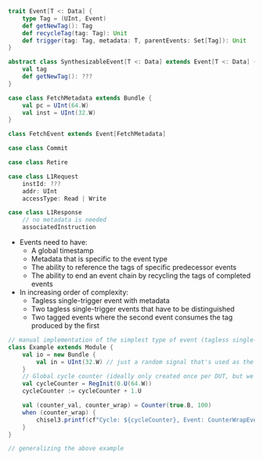 ```scala
trait Event[T <: Data] {
    type Tag = (UInt, Event)
    def getNewTag(): Tag
    def recycleTag(tag: Tag): Unit
    def trigger(tag: Tag, metadata: T, parentEvents: Set[Tag]): Unit
}

abstract class SynthesizableEvent[T <: Data] extends Event[T <: Data] {
    val tag
    def getNewTag(): ???
}

case class FetchMetadata extends Bundle {
    val pc = UInt(64.W)
    val inst = UInt(32.W)
}

class FetchEvent extends Event[FetchMetadata]

case class Commit

case class Retire

case class L1Request
    instId: ???
    addr: UInt
    accessType: Read | Write

case class L1Response
    // no metadata is needed
    associatedInstruction
```

- Events need to have:
    - A global timestamp
    - Metadata that is specific to the event type
    - The ability to reference the tags of specific predecessor events
    - The ability to end an event chain by recycling the tags of completed events
- In increasing order of complexity:
    - Tagless single-trigger event with metadata
    - Two tagless single-trigger events that have to be distinguished
    - Two tagged events where the second event consumes the tag produced by the first

```scala
// manual implementation of the simplest type of event (tagless single-trigger event with metadata)
class Example extends Module {
    val io = new Bundle {
        val in = UInt(32.W) // just a random signal that's used as the metadata for the event
    }
    // Global cycle counter (ideally only created once per DUT, but we can allow creating one per event for now)
    val cycleCounter = RegInit(0.U(64.W))
    cycleCounter := cycleCounter + 1.U

    val (counter_val, counter_wrap) = Counter(true.B, 100)
    when (counter_wrap) {
        chisel3.printf(cf"Cycle: ${cycleCounter}, Event: CounterWrapEvent, Metadata: ${io.in}")
    }
}
```

```scala
// generalizing the above example

```

